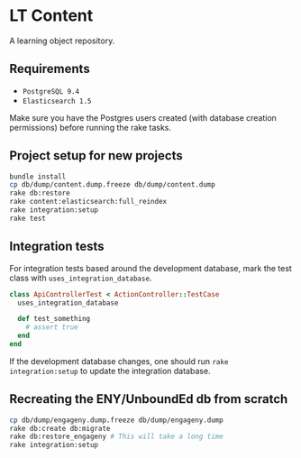 # LT Content

A learning object repository.

## Requirements

* `PostgreSQL 9.4`
* `Elasticsearch 1.5`

Make sure you have the Postgres users created (with database creation permissions) 
before running the rake tasks.

## Project setup for new projects

```bash
bundle install
cp db/dump/content.dump.freeze db/dump/content.dump
rake db:restore
rake content:elasticsearch:full_reindex
rake integration:setup
rake test
```

## Integration tests

For integration tests based around the development database, mark the test
class with `uses_integration_database`.

```ruby
class ApiControllerTest < ActionController::TestCase
  uses_integration_database

  def test_something
    # assert true
  end
end
```

If the development database changes, one should run `rake integration:setup`
to update the integration database.

## Recreating the ENY/UnboundEd db from scratch

```bash
cp db/dump/engageny.dump.freeze db/dump/engageny.dump
rake db:create db:migrate
rake db:restore_engageny # This will take a long time
rake integration:setup
```
